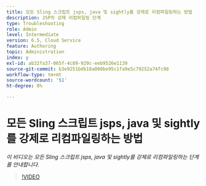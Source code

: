```yaml
---
title: 모든 Sling 스크립트 jsps, java 및 sightly를 강제로 리컴파일링하는 방법
description: JSP의 강제 리컴파일링 단계
type: Troubleshooting
role: Admin
level: Intermediate
version: 6.5, Cloud Service
feature: Authoring
topic: Administration
index: y
exl-id: ab32fa37-065f-4c89-929c-eeb9526e1139
source-git-commit: b3e9251bdb18a008be95c1fa9e5c79252a74fc98
workflow-type: tm+mt
source-wordcount: '51'
ht-degree: 0%

---
```


# 모든 Sling 스크립트 jsps, java 및 sightly를 강제로 리컴파일링하는 방법

*이 비디오는 모든 Sling 스크립트 jsps, java 및 sightly를 강제로 리컴파일링하는 단계를 안내합니다.*

>[!VIDEO](https://video.tv.adobe.com/v/335464?quality=12&learn=on)
